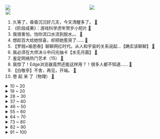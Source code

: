 <div >
	<a style="float:left;width:55%;" href = "https://github.com/anuraghazra/github-readme-stats">
	 <img src = "https://github-readme-stats.vercel.app/api?username=iuuuuuaena&theme=buefy&show_icons=true"/>
	</a>
	<a  style="float:right;width:45%" href = "https://github.com/anuraghazra/github-readme-stats">
	 <img  src="https://github-readme-stats.vercel.app/api/top-langs/?username=anuraghazra&layout=compact"/>
	</a>
	</div>

[![](https://img.shields.io/badge/jxd-@jxdgogogo.xyz-yellowgreen.svg)](https://www.jxdgogogo.xyz)<br>
1. 久等了，昏昏沉沉好几天，今天清醒多了。 [:link:](//www.bilibili.com/video/BV1AY41187b3) <br>
2. 《阶段成果》：游戏科学虎年贺岁小短片 [:link:](//www.bilibili.com/video/BV1844y1s7Nk) <br>
3. 我很害怕，怕你流口水流到脱水。。 [:link:](//www.bilibili.com/video/BV1kY411474k) <br>
4. 想趁百大给她惊喜，却把她惹哭了...... [:link:](//www.bilibili.com/video/BV14S4y1L7PK) <br>
5. 【罗翔×喻恩泰】聊聊网红时代。从人和宇宙的关系说起…【确实该聊聊】 [:link:](//www.bilibili.com/video/BV1aR4y1M7pQ) <br>
6. 我必须在大师决斗中闪光抽卡【水无月菌】 [:link:](//www.bilibili.com/video/BV18P4y1P75m) <br>
7. 鉴定网络热门艺术（15） [:link:](//www.bilibili.com/video/BV1AR4y1u7nj) <br>
8. 我惊了！Edge浏览器竟然还能这样用？！很多人都不知道...... [:link:](//www.bilibili.com/video/BV1PS4y1771m) <br>
9. 【白敬亭】不舍，再见，开端。 [:link:](//www.bilibili.com/video/BV1qS4y1L7uL) <br>
10. 卷  起  来  了（物理） [:link:](//www.bilibili.com/video/BV1ab4y1n7J2) <br>
<details>
<summary>10 ~ 20</summary>

11. 总书记温暖的牵挂，这一幕幕在云南的画面真暖心！ [:link:](//www.bilibili.com/video/BV1dm4y1Z7D9) <br>
12. 这个英文网名惊艳到我了！ [:link:](//www.bilibili.com/video/BV19P4y1P73Y) <br>
13. 过年回家最恐怖的事 [:link:](//www.bilibili.com/video/BV1w44y1s7Dn) <br>
14. 《开端》烂尾？我从来没见过这么神奇的热搜！ [:link:](//www.bilibili.com/video/BV1SP4y1P7ay) <br>
15. 【基德】爆肝1月，汇总52篇论文，5大新冠毒王全面报告 [:link:](//www.bilibili.com/video/BV1U3411h7nE) <br>
16. 卢·演员曾柯琅·新人UP主·笛 进入循环成功！ [:link:](//www.bilibili.com/video/BV1m5411f7nB) <br>
17. 《明日方舟》EP - 醉飞尘 [:link:](//www.bilibili.com/video/BV17L4y1x7x8) <br>
18. 《当代年轻人过年怼亲戚指南》 [:link:](//www.bilibili.com/video/BV1ES4y17765) <br>
19. 网友：看到国旗出现的那一刻破防了 [:link:](//www.bilibili.com/video/BV1Lb4y1n7C3) <br>
</details>
<details>
<summary>19 ~ 20</summary>

20. 春晚预测小品《生三胎》 [:link:](//www.bilibili.com/video/BV1f44y1W7PK) <br>
21. 《原神》EP - 闲情雅趣之悦 [:link:](//www.bilibili.com/video/BV1V44y1s7FW) <br>
22. 如果锅姨提的是旺仔牛奶 [:link:](//www.bilibili.com/video/BV13q4y1w7Ha) <br>
23. 网红博主刘庸干净又卫生在印度确诊新冠：已居家隔离 好了再更新 [:link:](//www.bilibili.com/video/BV1kq4y1C7Z9) <br>
24. 史上第一位LV7诞生? [:link:](//www.bilibili.com/video/BV1TR4y1T7dB) <br>
25. 张镇辉台球正经教学【6个不太建议使用的技巧】11.0版本 [:link:](//www.bilibili.com/video/BV1oZ4y1o7Lf) <br>
26. 【医学博士】如何把他杀伪装成自杀？I 非自然死亡 [:link:](//www.bilibili.com/video/BV1qr4y1e7DJ) <br>
27. 曾经Cheems也想过一了百了 [:link:](//www.bilibili.com/video/BV1oS4y157YY) <br>
28. 这不得起飞呀！！ [:link:](//www.bilibili.com/video/BV1AL411w7Fg) <br>
</details>
<details>
<summary>28 ~ 30</summary>

29. 警员：这次我必能反杀警长！！ [:link:](//www.bilibili.com/video/BV1b3411h7uT) <br>
30. 妈沫克星 [:link:](//www.bilibili.com/video/BV1n3411h7GG) <br>
31. 《八 十》 [:link:](//www.bilibili.com/video/BV16q4y1C7xn) <br>
32. 2022明日方舟新春会「流光启明」-上 [:link:](//www.bilibili.com/video/BV1C44y1W7F9) <br>
33. 【野生人类图鉴】乾坤未定，你我皆是牛马！ [:link:](//www.bilibili.com/video/BV18a411B7Ac) <br>
34. 林宛瑜的价值观｜22岁再看12岁的剧 [:link:](//www.bilibili.com/video/BV1Hu41117i2) <br>
35. 【原神动画】飞彩镌流年 [:link:](//www.bilibili.com/video/BV19m4y1Z72q) <br>
36. 游戏名：火柴人救火柴人 [:link:](//www.bilibili.com/video/BV1n44y1s72x) <br>
37. 你要悄悄的剪头 惊吓所有人 [:link:](//www.bilibili.com/video/BV1am4y1S7Uc) <br>
</details>
<details>
<summary>37 ~ 40</summary>

38. 猫 和 老 鼠 [:link:](//www.bilibili.com/video/BV1b3411Y7UQ) <br>
39. 钟 离 笑 话 [:link:](//www.bilibili.com/video/BV12P4y1P7YD) <br>
40. 豹 善 被 人 妻 [:link:](//www.bilibili.com/video/BV1pb4y1n72P) <br>
41. 别让呆滞毁了你可爱的小脸！普通人从呆变灵只需四步！ [:link:](//www.bilibili.com/video/BV1NL4y1x7BM) <br>
42. 你习以为常的东西加拿大人却稀罕的不行，靠北啦 [:link:](//www.bilibili.com/video/BV1eP4y1P7Va) <br>
43. 张三杀疯了的瞬间！ [:link:](//www.bilibili.com/video/BV1Xr4y1e78D) <br>
44. 又来看看前苏联的神级建筑，把格局真正打开！ [:link:](//www.bilibili.com/video/BV1Uu41117Tg) <br>
45. 30位百大up主，在厕所帮我求婚，能成功吗？ [:link:](//www.bilibili.com/video/BV15R4y1u71U) <br>
46. 【建议收藏】旧手机不要扔！一分钟教你做电脑副屏 [:link:](//www.bilibili.com/video/BV1xm4y1S7Nc) <br>
</details>
<details>
<summary>46 ~ 50</summary>

47. 宰 人 火 箭 [:link:](//www.bilibili.com/video/BV1rr4y1e7ec) <br>
48. 丢掉多余的自我，遇上最真实的你，善待自己，不负韶华，感谢百万个你们的支持~ [:link:](//www.bilibili.com/video/BV1h3411Y7m9) <br>
49. 史上最持久欧拉盘 [:link:](//www.bilibili.com/video/BV14P4y177xW) <br>
50. 春节最TOP：你没看过的特别版《平凡之路》，看得我想家了（泪目） [:link:](//www.bilibili.com/video/BV1Wa411m73g) <br>
51. 这么离谱的操作是怎么完成的！！？2 [:link:](//www.bilibili.com/video/BV1ML4y1x7nW) <br>
52. deep♂夹奥特曼终篇：永远的♂自由 [:link:](//www.bilibili.com/video/BV18P4y177Uq) <br>
53. 真·冰女！战斗民族冰浴女孩来b站了！冬泳健身有危险，请勿模仿 [:link:](//www.bilibili.com/video/BV1Lu4111794) <br>
54. 一群老头老太撑起的动漫。 [:link:](//www.bilibili.com/video/BV1Lq4y1w7gN) <br>
55. 消防员怒怼物业！ [:link:](//www.bilibili.com/video/BV1A34y1q7dK) <br>
</details>
<details>
<summary>55 ~ 60</summary>

56. 原来拳速挑战真的是特效 [:link:](//www.bilibili.com/video/BV1B34y117f4) <br>
57. 山城小栗旬和川渝菅田将晖（永琪）的理发日记。 [:link:](//www.bilibili.com/video/BV1wL4y1x7DG) <br>
58. 2022原神新春会 [:link:](//www.bilibili.com/video/BV1sT4y127SN) <br>
59. 【散人X半佛】网恋到底靠不靠谱......【确实该聊聊】 [:link:](//www.bilibili.com/video/BV15Z4y1Z7fP) <br>
60. 【虎年限定皮肤CG】：没有什么神明再世，只有屹立危难前的平凡身影 [:link:](//www.bilibili.com/video/BV1aP4y1P7sd) <br>
61. 帅小伙《鸡 过 虎 年》 [:link:](//www.bilibili.com/video/BV1im4y1S7Jt) <br>
62. “鸡皮肤”究竟是什么原因导致的？ [:link:](//www.bilibili.com/video/BV1iF411n7kq) <br>
63. 【方舟动画】《皮痒：监狱风云》 [:link:](//www.bilibili.com/video/BV1yP4y177QG) <br>
64. 《崩坏3》幽兰黛尔&丽塔手书「新春游园」 [:link:](//www.bilibili.com/video/BV1jL4y1x7Ku) <br>
</details>
<details>
<summary>64 ~ 70</summary>

65. 求证：水是剧毒的 [:link:](//www.bilibili.com/video/BV14b4y1J7Ft) <br>
66. 【明日方舟新春会】海猫厨房 [:link:](//www.bilibili.com/video/BV13R4y1u7JT) <br>
67. 我把中国老爷爷的戏曲鬼畜成另一首歌了！简直不要太洗脑！ [:link:](//www.bilibili.com/video/BV1kF411n7oJ) <br>
68. 啥家庭才能天天吃这个啊… [:link:](//www.bilibili.com/video/BV1XS4y1o73x) <br>
69. 反猫德联盟 [:link:](//www.bilibili.com/video/BV11S4y1L7cL) <br>
70. 《cos男朋友的二次元老婆去接他下班》 [:link:](//www.bilibili.com/video/BV1tq4y1C7wk) <br>
71. 什么样的猫脑壳会漏光 [:link:](//www.bilibili.com/video/BV11S4y157uZ) <br>
72. 拆猪手，炼葱油，烩制百年宫廷名菜，堪称“年夜菜天花板”！丨烧烩爪尖 [:link:](//www.bilibili.com/video/BV13m4y1f7Y2) <br>
73. 拼夕夕里3块钱“全是肉”的鸡肉卷，真的能吃吗？ [:link:](//www.bilibili.com/video/BV1bR4y1u7cM) <br>
</details>
<details>
<summary>73 ~ 80</summary>

74. 喷射三号已经就位，暗访网红外卖“叫了只炸鸡”完结版，猫咪偷吃鸡肉，污水滴入油锅 [:link:](//www.bilibili.com/video/BV12m4y1Z7dA) <br>
75. 当代网友都养了些什么宠物 [:link:](//www.bilibili.com/video/BV1pq4y1w7k4) <br>
76. 空 气 炸 锅 牛 逼 症 [:link:](//www.bilibili.com/video/BV1qF411p7kc) <br>
77. 推给我干嘛？推给白敬亭啊！ [:link:](//www.bilibili.com/video/BV1EZ4y1Z76S) <br>
78. 【英雄联盟】虎虎生威CG：归途 [:link:](//www.bilibili.com/video/BV1Sm4y1Z7kD) <br>
79. 争取年前画完这个系列 [:link:](//www.bilibili.com/video/BV1Fb4y1n7RY) <br>
80. 【low君】《颜值夫妇》：没有一场吻戏，却让很多人至今难忘的CP！ [:link:](//www.bilibili.com/video/BV17S4y1L7SU) <br>
81. 一天一个生钱小技巧 [:link:](//www.bilibili.com/video/BV1Am4y1f7hy) <br>
82. “国旗出现的那一刻我破防了” [:link:](//www.bilibili.com/video/BV1tL4y1t79j) <br>
</details>
<details>
<summary>82 ~ 90</summary>

83. 《神女劈观》国家队真·武旦再劈一刀！古琴x昆曲高燃应战 [:link:](//www.bilibili.com/video/BV1nr4y1a7WR) <br>
84. 【不愧是我】又一次学滑雪 决定申请出战冬奥比摔跤 [:link:](//www.bilibili.com/video/BV1UR4y1K7ds) <br>
85. 这画技令我动容 [:link:](//www.bilibili.com/video/BV1Zq4y1c7jY) <br>
86. 千万别让AI写小说【阅片无数Ⅱ 35】 [:link:](//www.bilibili.com/video/BV1xS4y1L7WC) <br>
87. 鉴定一下老外们面对中国玩家时的各种迷惑行为 [:link:](//www.bilibili.com/video/BV14S4y1o7v8) <br>
88. 年底了，不小心把老板踢出群聊 [:link:](//www.bilibili.com/video/BV1ZP4y1P76r) <br>
89. 感动哭了，我有一个神仙爷爷…… [:link:](//www.bilibili.com/video/BV1mq4y1C7dP) <br>
90. 圣代侠 [:link:](//www.bilibili.com/video/BV1TR4y1u75y) <br>
91. 印度号称全民免费医疗，但事实上真实如此吗？《魔医联盟》 [:link:](//www.bilibili.com/video/BV1yP4y177D3) <br>
</details>
<details>
<summary>91 ~ 100</summary>

92. 一小学生笔下的“鬼怪异兽”，惊倒网友走红网络！网友：老天爷追着喂饭吃 [:link:](//www.bilibili.com/video/BV1AL411F7YU) <br>
93. 我又当爷爷啦！亲手为小孙女操办一场满月酒席！ [:link:](//www.bilibili.com/video/BV1aq4y1w7cM) <br>
94. 这回算是全校出名了！ [:link:](//www.bilibili.com/video/BV1HF411q7a1) <br>
95. 上司的葬礼上大家都哭了 [:link:](//www.bilibili.com/video/BV1uT4y127Ux) <br>
96. 当世界上的牛被「感染变异」！？ [:link:](//www.bilibili.com/video/BV1tS4y1L7VX) <br>
97. 打开就舍不得上厕所的16部高分电视剧/综艺推荐！！值得n刷！！ [:link:](//www.bilibili.com/video/BV1NZ4y1Z7hi) <br>
98. 梦奇：我真服了，你拿个马可跟我对线！ [:link:](//www.bilibili.com/video/BV1Am4y1f7v7) <br>
99. 我买了台马自达 比奔驰贵！ [:link:](//www.bilibili.com/video/BV1ar4y1e732) <br>
100. 玩家自制元气骑士3D版！这个压迫感你打几分？【#9】 [:link:](//www.bilibili.com/video/BV1dF411p7fb) <br>
</details>

